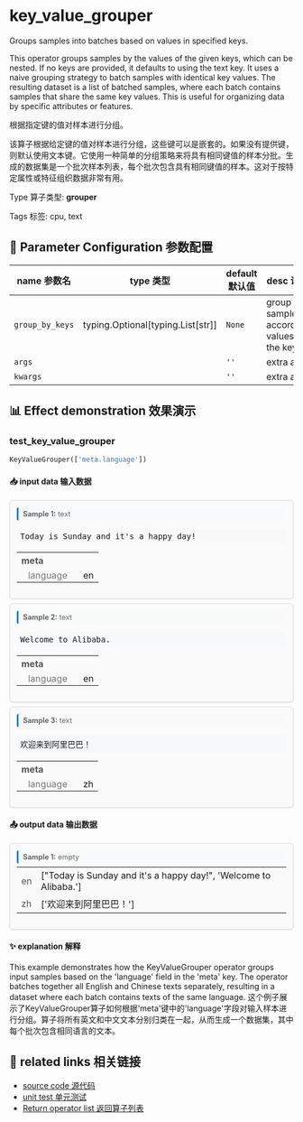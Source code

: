 # key_value_grouper

Groups samples into batches based on values in specified keys.

This operator groups samples by the values of the given keys, which can be nested. If no keys are provided, it defaults to using the text key. It uses a naive grouping strategy to batch samples with identical key values. The resulting dataset is a list of batched samples, where each batch contains samples that share the same key values. This is useful for organizing data by specific attributes or features.

根据指定键的值对样本进行分组。

该算子根据给定键的值对样本进行分组，这些键可以是嵌套的。如果没有提供键，则默认使用文本键。它使用一种简单的分组策略来将具有相同键值的样本分批。生成的数据集是一个批次样本列表，每个批次包含具有相同键值的样本。这对于按特定属性或特征组织数据非常有用。

Type 算子类型: **grouper**

Tags 标签: cpu, text

## 🔧 Parameter Configuration 参数配置
| name 参数名 | type 类型 | default 默认值 | desc 说明 |
|--------|------|--------|------|
| `group_by_keys` | typing.Optional[typing.List[str]] | `None` | group samples according values in the keys. |
| `args` |  | `''` | extra args |
| `kwargs` |  | `''` | extra args |

## 📊 Effect demonstration 效果演示
### test_key_value_grouper
```python
KeyValueGrouper(['meta.language'])
```

#### 📥 input data 输入数据
<div class="sample-card" style="border:1px solid #ddd; padding:12px; margin:8px 0; border-radius:6px; background:#fafafa; box-shadow:0 1px 3px rgba(0,0,0,0.1);"><div class="sample-header" style="background:#f8f9fa; padding:4px 8px; margin-bottom:6px; border-radius:3px; font-size:0.9em; color:#666; border-left:3px solid #007acc;"><strong>Sample 1:</strong> text</div><pre style="padding:6px; background:#f6f8fa; border-radius:4px; overflow-x:auto; white-space:pre; word-wrap:normal;">Today is Sunday and it&#x27;s a happy day!</pre><div class='meta' style='margin-top:6px;'><table style='border-collapse:collapse; margin-top:6px;'><tr><td style='padding:4px 8px; color:#555; white-space:nowrap; font-weight:bold;' colspan='2'>meta</td></tr><tr><td style='padding:2px 8px; color:#777; white-space:nowrap; padding-left: 20px;'>language</td><td style='padding:2px 8px; padding-left: 20px;'>en</td></tr></table></div></div><div class="sample-card" style="border:1px solid #ddd; padding:12px; margin:8px 0; border-radius:6px; background:#fafafa; box-shadow:0 1px 3px rgba(0,0,0,0.1);"><div class="sample-header" style="background:#f8f9fa; padding:4px 8px; margin-bottom:6px; border-radius:3px; font-size:0.9em; color:#666; border-left:3px solid #007acc;"><strong>Sample 2:</strong> text</div><pre style="padding:6px; background:#f6f8fa; border-radius:4px; overflow-x:auto; white-space:pre; word-wrap:normal;">Welcome to Alibaba.</pre><div class='meta' style='margin-top:6px;'><table style='border-collapse:collapse; margin-top:6px;'><tr><td style='padding:4px 8px; color:#555; white-space:nowrap; font-weight:bold;' colspan='2'>meta</td></tr><tr><td style='padding:2px 8px; color:#777; white-space:nowrap; padding-left: 20px;'>language</td><td style='padding:2px 8px; padding-left: 20px;'>en</td></tr></table></div></div><div class="sample-card" style="border:1px solid #ddd; padding:12px; margin:8px 0; border-radius:6px; background:#fafafa; box-shadow:0 1px 3px rgba(0,0,0,0.1);"><div class="sample-header" style="background:#f8f9fa; padding:4px 8px; margin-bottom:6px; border-radius:3px; font-size:0.9em; color:#666; border-left:3px solid #007acc;"><strong>Sample 3:</strong> text</div><pre style="padding:6px; background:#f6f8fa; border-radius:4px; overflow-x:auto; white-space:pre; word-wrap:normal;">欢迎来到阿里巴巴！</pre><div class='meta' style='margin-top:6px;'><table style='border-collapse:collapse; margin-top:6px;'><tr><td style='padding:4px 8px; color:#555; white-space:nowrap; font-weight:bold;' colspan='2'>meta</td></tr><tr><td style='padding:2px 8px; color:#777; white-space:nowrap; padding-left: 20px;'>language</td><td style='padding:2px 8px; padding-left: 20px;'>zh</td></tr></table></div></div>

#### 📤 output data 输出数据
<div class="sample-card" style="border:1px solid #ddd; padding:12px; margin:8px 0; border-radius:6px; background:#fafafa; box-shadow:0 1px 3px rgba(0,0,0,0.1);"><div class="sample-header" style="background:#f8f9fa; padding:4px 8px; margin-bottom:6px; border-radius:3px; font-size:0.9em; color:#666; border-left:3px solid #007acc;"><strong>Sample 1:</strong> empty</div><div class='meta' style='margin-top:6px;'><table style='border-collapse:collapse; margin-top:6px;'><tr><td style='padding:4px 8px; color:#555; white-space:nowrap;'>en</td><td style='padding:4px 8px;'>[&quot;Today is Sunday and it&#x27;s a happy day!&quot;, &#x27;Welcome to Alibaba.&#x27;]</td></tr><tr><td style='padding:4px 8px; color:#555; white-space:nowrap;'>zh</td><td style='padding:4px 8px;'>[&#x27;欢迎来到阿里巴巴！&#x27;]</td></tr></table></div></div>

#### ✨ explanation 解释
This example demonstrates how the KeyValueGrouper operator groups input samples based on the 'language' field in the 'meta' key. The operator batches together all English and Chinese texts separately, resulting in a dataset where each batch contains texts of the same language. 
这个例子展示了KeyValueGrouper算子如何根据'meta'键中的'language'字段对输入样本进行分组。算子将所有英文和中文文本分别归类在一起，从而生成一个数据集，其中每个批次包含相同语言的文本。


## 🔗 related links 相关链接
- [source code 源代码](../../../data_juicer/ops/grouper/key_value_grouper.py)
- [unit test 单元测试](../../../tests/ops/grouper/test_key_value_grouper.py)
- [Return operator list 返回算子列表](../../Operators.md)